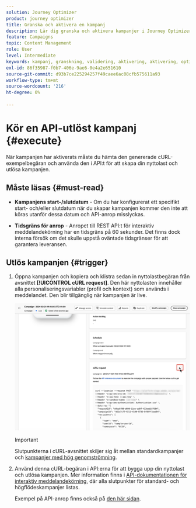```yaml
---
solution: Journey Optimizer
product: journey optimizer
title: Granska och aktivera en kampanj
description: Lär dig granska och aktivera kampanjer i Journey Optimizer
feature: Campaigns
topic: Content Management
role: User
level: Intermediate
keywords: kampanj, granskning, validering, aktivering, aktivering, optimering
exl-id: 86f35987-f0b7-406e-9ae6-0e4a2e651610
source-git-commit: d93b7ce225294257f49caee6ac08cfb575611a93
workflow-type: tm+mt
source-wordcount: '216'
ht-degree: 0%

---
```



# Kör en API-utlöst kampanj {#execute}

När kampanjen har aktiverats måste du hämta den genererade cURL-exempelbegäran och använda den i API:t för att skapa din nyttolast och utlösa kampanjen.

## Måste läsas {#must-read}

* **Kampanjens start-/slutdatum** - Om du har konfigurerat ett specifikt start- och/eller slutdatum när du skapar kampanjen kommer den inte att köras utanför dessa datum och API-anrop misslyckas.

* **Tidsgräns för anrop** - Anropet till REST API:t för interaktiv meddelandekörning har en tidsgräns på 60 sekunder. Det finns dock interna försök om det skulle uppstå oväntade tidsgränser för att garantera leveransen.

## Utlös kampanjen {#trigger}

1. Öppna kampanjen och kopiera och klistra sedan in nyttolastbegäran från avsnittet **[!UICONTROL cURL request]**. Den här nyttolasten innehåller alla personaliseringsvariabler (profil och kontext) som används i meddelandet. Den blir tillgänglig när kampanjen är live.

   ![](assets/api-triggered-curl.png)

   >[!IMPORTANT]
   >
   >Slutpunkterna i cURL-avsnittet skiljer sig åt mellan standardkampanjer och [kampanjer med hög genomströmning](../campaigns/api-triggered-high-throughput.md).

1. Använd denna cURL-begäran i API:erna för att bygga upp din nyttolast och utlösa kampanjen. Mer information finns i [API-dokumentationen för interaktiv meddelandekörning](https://developer.adobe.com/journey-optimizer-apis/references/messaging/#tag/execution), där alla slutpunkter för standard- och högflödeskampanjer listas.

   Exempel på API-anrop finns också på [den här sidan](https://developer.adobe.com/journey-optimizer-apis/references/messaging-samples/).
